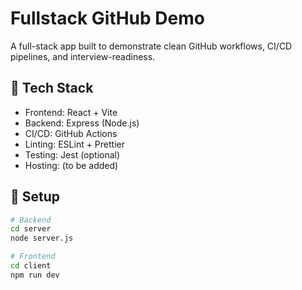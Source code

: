 # Fullstack GitHub Demo

A full-stack app built to demonstrate clean GitHub workflows, CI/CD pipelines, and interview-readiness.

## 🔧 Tech Stack

- Frontend: React + Vite
- Backend: Express (Node.js)
- CI/CD: GitHub Actions
- Linting: ESLint + Prettier
- Testing: Jest (optional)
- Hosting: (to be added)

## 🚀 Setup

```bash
# Backend
cd server
node server.js

# Frontend
cd client
npm run dev
